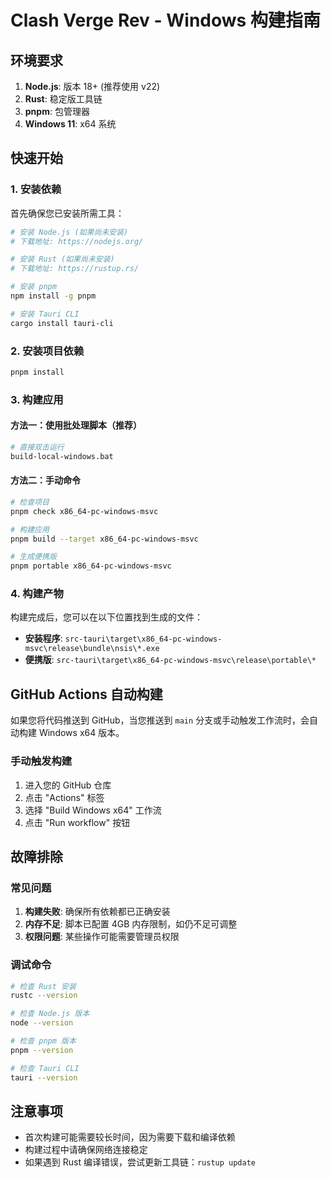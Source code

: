 # Clash Verge Rev - Windows 构建指南

## 环境要求

1. **Node.js**: 版本 18+ (推荐使用 v22)
2. **Rust**: 稳定版工具链
3. **pnpm**: 包管理器
4. **Windows 11**: x64 系统

## 快速开始

### 1. 安装依赖

首先确保您已安装所需工具：

```bash
# 安装 Node.js (如果尚未安装)
# 下载地址: https://nodejs.org/

# 安装 Rust (如果尚未安装)
# 下载地址: https://rustup.rs/

# 安装 pnpm
npm install -g pnpm

# 安装 Tauri CLI
cargo install tauri-cli
```

### 2. 安装项目依赖

```bash
pnpm install
```

### 3. 构建应用

#### 方法一：使用批处理脚本（推荐）

```bash
# 直接双击运行
build-local-windows.bat
```

#### 方法二：手动命令

```bash
# 检查项目
pnpm check x86_64-pc-windows-msvc

# 构建应用
pnpm build --target x86_64-pc-windows-msvc

# 生成便携版
pnpm portable x86_64-pc-windows-msvc
```

### 4. 构建产物

构建完成后，您可以在以下位置找到生成的文件：

- **安装程序**: `src-tauri\target\x86_64-pc-windows-msvc\release\bundle\nsis\*.exe`
- **便携版**: `src-tauri\target\x86_64-pc-windows-msvc\release\portable\*`

## GitHub Actions 自动构建

如果您将代码推送到 GitHub，当您推送到 `main` 分支或手动触发工作流时，会自动构建 Windows x64 版本。

### 手动触发构建

1. 进入您的 GitHub 仓库
2. 点击 "Actions" 标签
3. 选择 "Build Windows x64" 工作流
4. 点击 "Run workflow" 按钮

## 故障排除

### 常见问题

1. **构建失败**: 确保所有依赖都已正确安装
2. **内存不足**: 脚本已配置 4GB 内存限制，如仍不足可调整
3. **权限问题**: 某些操作可能需要管理员权限

### 调试命令

```bash
# 检查 Rust 安装
rustc --version

# 检查 Node.js 版本
node --version

# 检查 pnpm 版本
pnpm --version

# 检查 Tauri CLI
tauri --version
```

## 注意事项

- 首次构建可能需要较长时间，因为需要下载和编译依赖
- 构建过程中请确保网络连接稳定
- 如果遇到 Rust 编译错误，尝试更新工具链：`rustup update`
